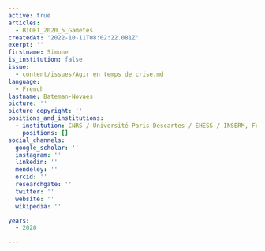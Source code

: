 ```yaml
---
active: true
articles:
  - BIOET_2020_5_Gametes
createdAt: '2022-10-11T08:02:22.081Z'
exerpt: ''
firstname: Simone
is_institution: false
issue:
  - content/issues/Agir en temps de crise.md
language:
  - French
lastname: Bateman-Novaes
picture: ''
picture_copyright: ''
positions_and_institutions:
  - institution: CNRS / Université Paris Descartes / EHESS / INSERM, France
    positions: []
social_channels:
  google_scholar: ''
  instagram: ''
  linkedin: ''
  mendeley: ''
  orcid: ''
  researchgate: ''
  twitter: ''
  website: ''
  wikipedia: ''

years:
  - 2020

---
```

